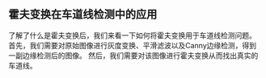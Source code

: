 ## 霍夫变换在车道线检测中的应用

了解了什么是霍夫变换后，我们来看一下如何将霍夫变换用于车道线检测问题。
首先，我们需要对原始图像进行灰度变换、平滑滤波以及Canny边缘检测，得到一副边缘检测后的图像。
然后，我们需要对该图像进行霍夫变换从而找出真实的车道线。